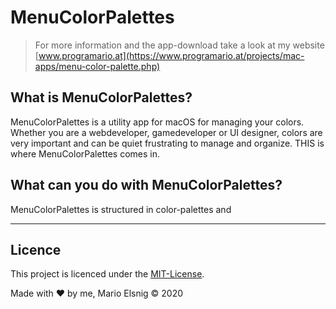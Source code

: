 # MenuColorPalettes

> For more information and the app-download take a look at my website [www.programario.at](https://www.programario.at/projects/mac-apps/menu-color-palette.php) 

## What is MenuColorPalettes?
MenuColorPalettes is a utility app for macOS for managing your colors. Whether you are a webdeveloper, gamedeveloper or UI designer, colors are very important and can be quiet frustrating to manage and organize. THIS is where MenuColorPalettes comes in.

## What can you do with MenuColorPalettes?
MenuColorPalettes is structured in color-palettes and

<hr>

## Licence
This project is licenced under the [MIT-License](https://choosealicense.com/licenses/mit/).

Made with ❤️ by me, Mario Elsnig © 2020
